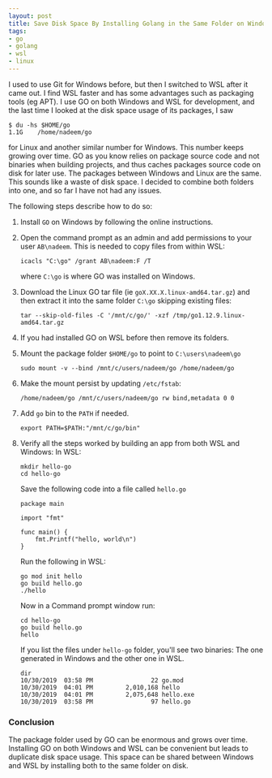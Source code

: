 ```yaml
---
layout: post
title: Save Disk Space By Installing Golang in the Same Folder on Windows and WSL
tags:
- go
- golang
- wsl
- linux
---
```

<span style="display: none;" class="excerpt">This post explains how to save disk space if you use both GO on Windows and WSL (Windows Subsystem for Linux) by installing GO in each system to the same folder on disk.</span>

I used to use Git for Windows before, but then I switched to WSL after it came out. I find WSL faster and has some advantages such as packaging tools (eg APT). I use GO on both Windows and WSL for development, and the last time I looked at the disk space usage of its packages, I saw

```
$ du -hs $HOME/go
1.1G    /home/nadeem/go
```
for Linux and another similar number for Windows. This number keeps growing over time. GO as you know relies on package source code and not binaries when building projects, and thus caches packages source code on disk for later use. The packages between Windows and Linux are the same. This sounds like a waste of disk space. I decided to combine both folders into one, and so far I have not had any issues. 

The following steps describe how to do so:
1. Install `GO` on Windows by following the online instructions. 
2. Open the command prompt as an admin and add permissions to your user `AB\nadeem`. This is needed to copy files from within WSL:
    ```
    icacls "C:\go" /grant AB\nadeem:F /T
    ```
    where `C:\go` is where GO was installed on Windows.

1. Download the Linux GO tar file (ie `goX.XX.X.linux-amd64.tar.gz`) and then extract it into the same folder `C:\go` skipping existing files:
    ```
    tar --skip-old-files -C '/mnt/c/go/' -xzf /tmp/go1.12.9.linux-amd64.tar.gz
    ```
1. If you had installed GO on WSL before then remove its folders.
1. Mount the package folder `$HOME/go` to point to `C:\users\nadeem\go`
    ```
    sudo mount -v --bind /mnt/c/users/nadeem/go /home/nadeem/go
    ```
1. Make the mount persist by updating `/etc/fstab`:
    ```
    /home/nadeem/go /mnt/c/users/nadeem/go rw bind,metadata 0 0
    ```
1. Add `go` bin to the `PATH` if needed.
    ```
    export PATH=$PATH:"/mnt/c/go/bin"  
    ```
1. Verify all the steps worked by building an app from both WSL and Windows:
    In WSL:
    ```
    mkdir hello-go
    cd hello-go    
    ```
    Save the following code into a file called `hello.go`
    ```
    package main

    import "fmt"

    func main() {
        fmt.Printf("hello, world\n")
    }
    ```
    Run the following in WSL: 
    ```
    go mod init hello
    go build hello.go
    ./hello
    ```
    Now in a Command prompt window run:
    ```
    cd hello-go
    go build hello.go
    hello
    ```
    If you list the files under `hello-go` folder, you'll see two binaries: The one generated in Windows and the other one in WSL.
    ```
    dir 
    10/30/2019  03:58 PM                22 go.mod
    10/30/2019  04:01 PM         2,010,168 hello
    10/30/2019  04:01 PM         2,075,648 hello.exe
    10/30/2019  03:58 PM                97 hello.go
    ```
### Conclusion
The package folder used by GO can be enormous and grows over time. Installing GO on both Windows and WSL can be convenient but leads to duplicate disk space usage. This space can be shared between Windows and WSL by installing both to the same folder on disk. 